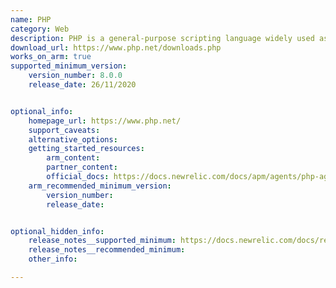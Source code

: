 ```yaml
---
name: PHP
category: Web
description: PHP is a general-purpose scripting language widely used as a server-side language for creating dynamic web pages.
download_url: https://www.php.net/downloads.php
works_on_arm: true
supported_minimum_version:
    version_number: 8.0.0
    release_date: 26/11/2020


optional_info:
    homepage_url: https://www.php.net/
    support_caveats:
    alternative_options:
    getting_started_resources:
        arm_content: 
        partner_content: 
        official_docs: https://docs.newrelic.com/docs/apm/agents/php-agent/installation/php-agent-installation-arm64/
    arm_recommended_minimum_version:
        version_number: 
        release_date: 


optional_hidden_info:
    release_notes__supported_minimum: https://docs.newrelic.com/docs/release-notes/agent-release-notes/php-release-notes/php-agent-10-10-0-1/#new-features
    release_notes__recommended_minimum: 
    other_info: 

---
```


